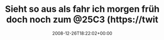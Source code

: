 ---
retweeted: false
source: <a href="http://twitter.com" rel="nofollow">Twitter Web Client</a>
entities:
  hashtags: []
  symbols: []
  user_mentions:
  - name: 25C3 Tips and Tricks
    screen_name: 25C3
    indices:
    - '52'
    - '57'
    id_str: '10381762'
    id: '10381762'
  urls: []
display_text_range:
- '0'
- '64'
favorite_count: '0'
id_str: '1079632258'
truncated: false
retweet_count: '0'
id: '1079632258'
created_at: Fri Dec 26 18:22:02 +0000 2008
favorited: false
full_text: Sieht so aus als fahr ich morgen früh doch noch zum [@25C3](https://twitter.com/25C3)
  . Yay!
lang: de
tags:
- pesos/twitter
date: '2008-12-26T18:22:02+00:00'
src: https://twitter.com/bascht/status/1079632258
original_url: https://twitter.com/bascht/status/1079632258
type: twitter_tweet
text: Sieht so aus als fahr ich morgen früh doch noch zum [@25C3](https://twitter.com/25C3)
  . Yay!
title: Sieht so aus als fahr ich morgen früh doch noch zum @25C3 (https://twit

---